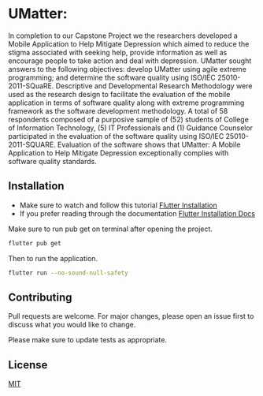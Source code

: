 # UMatter: 

In completion to our Capstone Project we the researchers developed a Mobile Application to Help Mitigate Depression which aimed to reduce the stigma associated with seeking help, provide information as well as encourage people to take action and deal with depression. UMatter sought answers to the following objectives: develop UMatter using agile extreme programming; and determine the software quality using ISO/IEC 25010-2011-SQuaRE. Descriptive and Developmental Research Methodology were used as the research design to facilitate the evaluation of the mobile application in terms of software quality along with extreme programming framework as the software development methodology. A total of 58 respondents composed of a purposive sample of (52) students of College of Information Technology, (5) IT Professionals and (1) Guidance Counselor participated in the evaluation of the software quality using ISO/IEC 25010-2011-SQUARE.  Evaluation of the software shows that UMatter: A Mobile Application to Help Mitigate Depression exceptionally complies with software quality standards.

## Installation
- Make sure to watch and follow this tutorial [Flutter Installation](https://www.youtube.com/watch?v=Z2ugnpCQuyw)
- If you prefer reading through the documentation [Flutter Installation Docs](https://docs.flutter.dev/get-started/editor)

Make sure to run pub get on terminal after opening the project.

```bash
flutter pub get
```

Then to run the application.

```bash
flutter run --no-sound-null-safety
```

## Contributing
Pull requests are welcome. For major changes, please open an issue first to discuss what you would like to change.

Please make sure to update tests as appropriate.

## License
[MIT](https://choosealicense.com/licenses/mit/)

